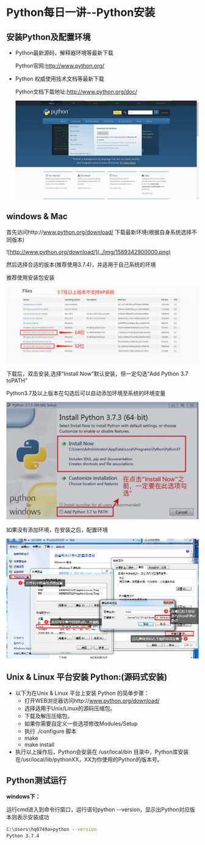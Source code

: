 # Python每日一讲--Python安装

## 安装Python及配置环境

- Python最新源码，解释器环境等最新下载 

  Python官网:http://www.python.org/ 

- Python 权威使用技术文档等最新下载 

  Python文档下载地址:http://www.python.org/doc/

  ![Python官网](../img/1589341692151.png)

## windows & Mac

首先访问http://www.python.org/download/ 下载最新环境(根据自身系统选择不同版本)

![http://www.python.org/download/](../img/1589342900000.png)

然后选择合适的版本(推荐使用3.7.4)，并适用于自己系统的环境

推荐使用安装包安装

![安装包](../img/1589345347895.png)

下载后，双击安装,选择“Install Now”默认安装，但一定勾选“Add Python 3.7 toPATH”

Python3.7及以上版本在勾选后可以自动添加环境至系统的环境变量

![wps3](../img/wps3.jpg)

如果没有添加环境，在安装之后，配置环境

![配置环境](../img/1572846290573.png)

## Unix & Linux 平台安装 Python:(源码式安装)

- 以下为在Unix & Linux 平台上安装 Python 的简单步骤：
  - 打开WEB浏览器访问http://www.python.org/download/
  - 选择适用于Unix/Linux的源码压缩包。
  - 下载及解压压缩包。
  - 如果你需要自定义一些选项修改Modules/Setup
  - 执行 ./configure 脚本
  - make
  - make install
- 执行以上操作后，Python会安装在 /usr/local/bin 目录中，Python库安装在/usr/local/lib/pythonXX，XX为你使用的Python的版本号。

## Python测试运行

**windows下：**

运行cmd进入到命令行窗口，运行语句python --version，显示出Python对应版本则表示安装成功

```cmd
C:\Users\hq0749a>python --version
Python 3.7.4
```

